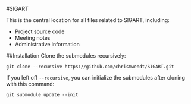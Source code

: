#SIGART

This is the central location for all files related to SIGART, including:

- Project source code
- Meeting notes
- Administrative information

##Installation
Clone the submodules recursively:

`git clone --recursive https://github.com/chrismwendt/SIGART.git`

If you left off `--recursive`, you can initialize the submodules after cloning with this command:

`git submodule update --init`
